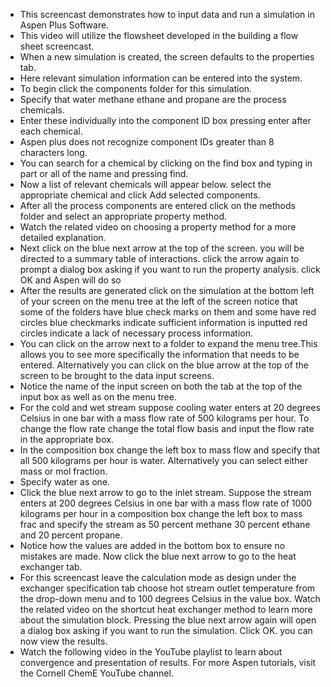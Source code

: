 - This screencast demonstrates how to input data and run a simulation in Aspen Plus Software.
- This video will utilize the flowsheet developed in the building a flow sheet screencast.
- When a new simulation is created, the screen defaults to the properties tab.
- Here relevant simulation information can be entered into the system.
- To begin click the components folder for this simulation.
- Specify that water methane ethane and propane are the process chemicals.
- Enter these individually into the component ID box pressing enter after each chemical.
- Aspen plus does not recognize component IDs greater than 8 characters long.
- You can search for a chemical by clicking on the find box and typing in part or all of the name and pressing find.
- Now a list of relevant chemicals will appear below. select the appropriate chemical and click Add selected components.
- After all the process components are entered click on the methods folder and select an appropriate property method.
- Watch the related video on choosing a property method for a more detailed explanation.
- Next click on the blue next arrow at the top of the screen. you will be directed to a summary table of interactions. click the arrow again to prompt a dialog box asking if you want to run the property analysis. click OK and Aspen will do so
- After the results are generated click on the simulation at the bottom left of your screen on the menu tree at the left of the screen notice that some of the folders have blue check marks on them and some have red circles blue checkmarks indicate sufficient information is inputted red circles indicate a lack of necessary process information.
- You can click on the arrow next to a folder to expand the menu tree.This allows you to see more specifically the information that needs to be entered. Alternatively you can click on the blue arrow at the top of the screen to be brought to the data input screens.
- Notice the name of the input screen on both the tab at the top of the input box as well as on the menu tree.
- For the cold and wet stream suppose cooling water enters at 20 degrees Celsius in one bar with a mass flow rate of 500 kilograms per hour. To change the flow rate change the total flow basis and input the flow rate in the appropriate box.
- In the composition box change the left box to mass flow and specify that all 500 kilograms per hour is water. Alternatively you can select either mass or mol fraction.
- Specify water as one.
- Click the blue next arrow to go to the inlet stream. Suppose the stream enters at 200 degrees Celsius in one bar with a mass flow rate of 1000 kilograms per hour in a composition box change the left box to mass frac and specify the stream as 50 percent methane 30 percent ethane and 20 percent propane.
- Notice how the values are added in the bottom box to ensure no mistakes are made. Now click the blue next arrow to go to the heat exchanger tab.
- For this screencast leave the calculation mode as design under the exchanger specification tab choose hot stream outlet temperature from the drop-down menu and to 100 degrees Celsius in the value box. Watch the related video on the shortcut heat exchanger method to learn more about the simulation block. Pressing the blue next arrow again will open a dialog box asking if you want to run the simulation. Click OK. you can now view the results.
- Watch the following video in the YouTube playlist to learn about convergence and presentation of results. For more Aspen tutorials, visit the Cornell ChemE YouTube channel.